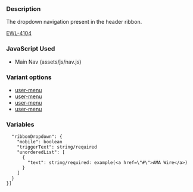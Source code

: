 ### Description
The dropdown navigation present in the header ribbon.

[EWL-4104](https://issues.ama-assn.org/browse/EWL-4104)


### JavaScript Used
* Main Nav (assets/js/nav.js)

### Variant options
* [user-menu](?p=molecules/ribbon-dropdown~user-menu)
* [user-menu](?p=molecules/ribbon-dropdown~user-menu-auth)
* [user-menu](?p=molecules-ribbon-dropdown-mobile-auth)
* [user-menu](?p=molecules-ribbon-dropdown-mobile)

### Variables
~~~
  "ribbonDropdown": {
    "mobile": boolean
    "triggerText": string/required
    "unorderedList": [
      {
        "text": string/required: example(<a href=\"#\">AMA Wire</a>)
      }
    ]
  }
}]
~~~
